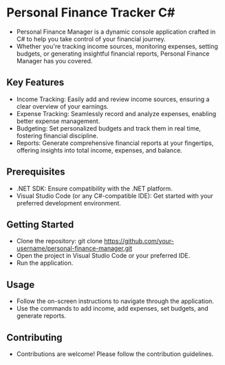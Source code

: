 # Personal Finance Tracker C#
- Personal Finance Manager is a dynamic console application crafted in C# to help you take control of your financial journey. 
- Whether you're tracking income sources, monitoring expenses, setting budgets, or generating insightful financial reports,
  Personal Finance Manager has you covered.

## Key Features
- Income Tracking: Easily add and review income sources, ensuring a clear overview of your earnings.
- Expense Tracking: Seamlessly record and analyze expenses, enabling better expense management.
- Budgeting: Set personalized budgets and track them in real time, fostering financial discipline.
- Reports: Generate comprehensive financial reports at your fingertips, offering insights into total income, expenses, and balance.

## Prerequisites
- .NET SDK: Ensure compatibility with the .NET platform.
- Visual Studio Code (or any C#-compatible IDE): Get started with your preferred development environment.

## Getting Started
- Clone the repository: git clone https://github.com/your-username/personal-finance-manager.git
- Open the project in Visual Studio Code or your preferred IDE.
- Run the application.
## Usage
- Follow the on-screen instructions to navigate through the application.
- Use the commands to add income, add expenses, set budgets, and generate reports.
## Contributing
- Contributions are welcome! Please follow the contribution guidelines.
